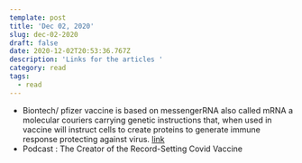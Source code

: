 ```yaml
---
template: post
title: 'Dec 02, 2020'
slug: dec-02-2020
draft: false
date: 2020-12-02T20:53:36.767Z
description: 'Links for the articles '
category: read
tags:
  - read
---
```

* Biontech/ pfizer vaccine is based on messengerRNA also called mRNA a molecular couriers carrying genetic instructions that, when used in vaccine will instruct cells to create proteins to generate immune response protecting against virus. [link](https://www.wsj.com/articles/how-pfizer-partner-biontech-became-a-leader-in-coronavirus-vaccine-race-11603359015?mod=searchresults_pos7&page=1)
* Podcast : The Creator of the Record-Setting Covid Vaccine